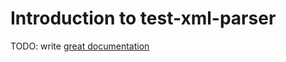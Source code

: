 # Introduction to test-xml-parser

TODO: write [great documentation](http://jacobian.org/writing/what-to-write/)
